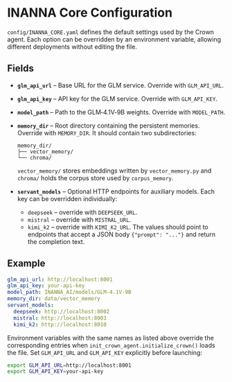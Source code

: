 # INANNA Core Configuration

`config/INANNA_CORE.yaml` defines the default settings used by the Crown agent. Each option can be overridden by an environment variable, allowing different deployments without editing the file.

## Fields

- **`glm_api_url`** – Base URL for the GLM service. Override with `GLM_API_URL`.
- **`glm_api_key`** – API key for the GLM service. Override with `GLM_API_KEY`.
- **`model_path`** – Path to the GLM‑4.1V‑9B weights. Override with `MODEL_PATH`.
- **`memory_dir`** – Root directory containing the persistent memories. Override with `MEMORY_DIR`.
  It should contain two subdirectories:
  
  ```
  memory_dir/
  ├── vector_memory/
  └── chroma/
  ```
  `vector_memory/` stores embeddings written by `vector_memory.py` and
  `chroma/` holds the corpus store used by `corpus_memory`.
- **`servant_models`** – Optional HTTP endpoints for auxiliary models.
  Each key can be overridden individually:
  - `deepseek` – override with `DEEPSEEK_URL`.
  - `mistral` – override with `MISTRAL_URL`.
  - `kimi_k2` – override with `KIMI_K2_URL`.
  The values should point to endpoints that accept a JSON body `{"prompt": "..."}`
  and return the completion text.

## Example

```yaml
glm_api_url: http://localhost:8001
glm_api_key: your-api-key
model_path: INANNA_AI/models/GLM-4.1V-9B
memory_dir: data/vector_memory
servant_models:
  deepseek: http://localhost:8002
  mistral: http://localhost:8003
  kimi_k2: http://localhost:8010
```

Environment variables with the same names as listed above override the
corresponding entries when `init_crown_agent.initialize_crown()` loads the file.
Set `GLM_API_URL` and `GLM_API_KEY` explicitly before launching:

```bash
export GLM_API_URL=http://localhost:8001
export GLM_API_KEY=your-api-key
```
